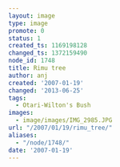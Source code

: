 ```yaml
---
layout: image
type: image
promote: 0
status: 1
created_ts: 1169198128
changed_ts: 1372159490
node_id: 1748
title: Rimu tree
author: anj
created: '2007-01-19'
changed: '2013-06-25'
tags:
  - Otari-Wilton's Bush
images:
  - image/images/IMG_2985.JPG
url: "/2007/01/19/rimu_tree/"
aliases:
  - "/node/1748/"
date: '2007-01-19'
---
```



